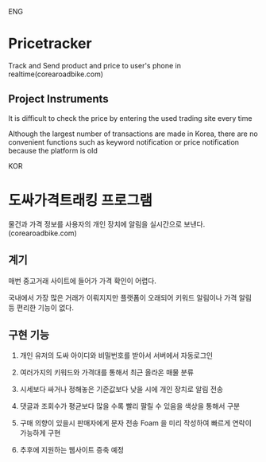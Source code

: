 ENG

# Pricetracker
Track and Send product and price to user's phone in realtime(corearoadbike.com)

## Project Instruments

It is difficult to check the price by entering the used trading site every time

Although the largest number of transactions are made in Korea, there are no convenient functions such as keyword notification or price notification because the platform is old


KOR

# 도싸가격트래킹 프로그램
물건과 가격 정보를 사용자의 개인 장치에 알림을 실시간으로 보낸다.(corearoadbike.com)

## 계기

매번 중고거래 사이트에 들어가 가격 확인이 어렵다.

국내에서 가장 많은 거래가 이뤄지지만 플랫폼이 오래되어 키워드 알림이나 가격 알림 등 편리한 기능이 없다.

## 구현 기능

1. 개인 유저의 도싸 아이디와 비밀번호를 받아서 서버에서 자동로그인
2. 여러가지의 키워드와 가격대를 통해서 최근 올라온 매물 분류
3. 시세보다 싸거나 정해놓은 기준값보다 낮을 시에 개인 장치로 알림 전송

4. 댓글과 조회수가 평균보다 많을 수록 빨리 팔릴 수 있음을 색상을 통해서 구분
5. 구매 의향이 있을시 판매자에게 문자 전송 Foam 을 미리 작성하여 빠르게 연락이 가능하게 구현
6. 추후에 지원하는 웹사이트 증축 예정
